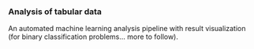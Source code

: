### Analysis of tabular data


An automated machine learning analysis pipeline with result visualization (for binary classification problems... more to follow).
